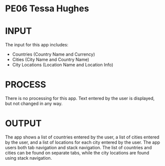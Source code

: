 # PE06 Tessa Hughes

# INPUT
The input for this app includes:
- Countries (Country Name and Currency)
- Cities (City Name and Country Name)
- City Locations (Location Name and Location Info)

# PROCESS
There is no processing for this app. Text entered by the user is displayed, but not changed in any way.

# OUTPUT
The app shows a list of countries entered by the user, a list of cities entered by the user, and a list of locations for each city entered by the user. The app users both tab navigation and stack navigation. The list of countries and cities can be found on separate tabs, while the city locations are found using stack navigation.
